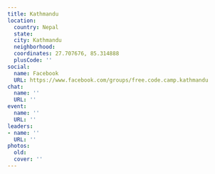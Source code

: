 ```yaml
---
title: Kathmandu
location:
  country: Nepal
  state: 
  city: Kathmandu
  neighborhood: 
  coordinates: 27.707676, 85.314888
  plusCode: ''
social:
  name: Facebook
  URL: https://www.facebook.com/groups/free.code.camp.kathmandu
chat:
  name: ''
  URL: ''
event:
  name: ''
  URL: ''
leaders:
- name: ''
  URL: ''
photos:
  old: 
  cover: ''
---
```

